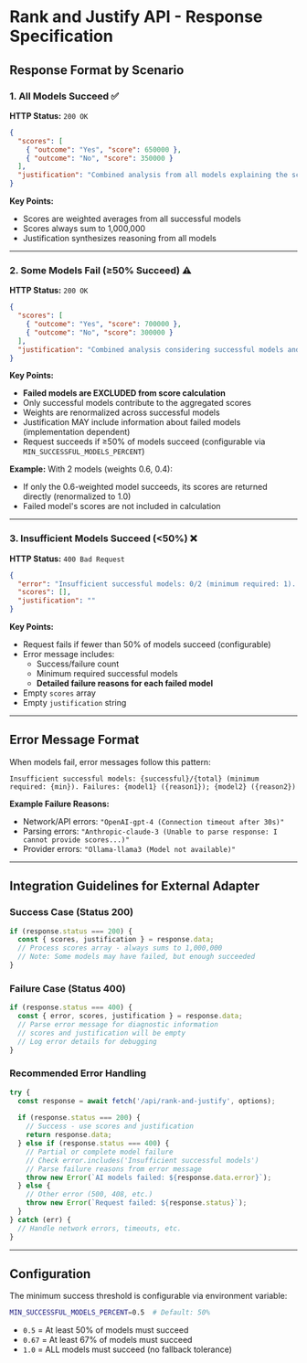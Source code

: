 # Rank and Justify API - Response Specification

## Response Format by Scenario

### 1. All Models Succeed ✅

**HTTP Status:** `200 OK`

```json
{
  "scores": [
    { "outcome": "Yes", "score": 650000 },
    { "outcome": "No", "score": 350000 }
  ],
  "justification": "Combined analysis from all models explaining the scoring rationale..."
}
```

**Key Points:**
- Scores are weighted averages from all successful models
- Scores always sum to 1,000,000
- Justification synthesizes reasoning from all models

---

### 2. Some Models Fail (≥50% Succeed) ⚠️

**HTTP Status:** `200 OK`

```json
{
  "scores": [
    { "outcome": "Yes", "score": 700000 },
    { "outcome": "No", "score": 300000 }
  ],
  "justification": "Combined analysis considering successful models and noting failures..."
}
```

**Key Points:**
- **Failed models are EXCLUDED from score calculation**
- Only successful models contribute to the aggregated scores
- Weights are renormalized across successful models
- Justification MAY include information about failed models (implementation dependent)
- Request succeeds if ≥50% of models succeed (configurable via `MIN_SUCCESSFUL_MODELS_PERCENT`)

**Example:** With 2 models (weights 0.6, 0.4):
- If only the 0.6-weighted model succeeds, its scores are returned directly (renormalized to 1.0)
- Failed model's scores are not included in calculation

---

### 3. Insufficient Models Succeed (<50%) ❌

**HTTP Status:** `400 Bad Request`

```json
{
  "error": "Insufficient successful models: 0/2 (minimum required: 1). Failures: OpenAI-gpt-4 (Network timeout); Anthropic-claude-3 (Unable to parse response: Invalid JSON format...)",
  "scores": [],
  "justification": ""
}
```

**Key Points:**
- Request fails if fewer than 50% of models succeed (configurable)
- Error message includes:
  - Success/failure count
  - Minimum required successful models
  - **Detailed failure reasons for each failed model**
- Empty `scores` array
- Empty `justification` string

---

## Error Message Format

When models fail, error messages follow this pattern:

```
Insufficient successful models: {successful}/{total} (minimum required: {min}). Failures: {model1} ({reason1}); {model2} ({reason2})
```

**Example Failure Reasons:**
- Network/API errors: `"OpenAI-gpt-4 (Connection timeout after 30s)"`
- Parsing errors: `"Anthropic-claude-3 (Unable to parse response: I cannot provide scores...)"`
- Provider errors: `"Ollama-llama3 (Model not available)"`

---

## Integration Guidelines for External Adapter

### Success Case (Status 200)
```javascript
if (response.status === 200) {
  const { scores, justification } = response.data;
  // Process scores array - always sums to 1,000,000
  // Note: Some models may have failed, but enough succeeded
}
```

### Failure Case (Status 400)
```javascript
if (response.status === 400) {
  const { error, scores, justification } = response.data;
  // Parse error message for diagnostic information
  // scores and justification will be empty
  // Log error details for debugging
}
```

### Recommended Error Handling
```javascript
try {
  const response = await fetch('/api/rank-and-justify', options);
  
  if (response.status === 200) {
    // Success - use scores and justification
    return response.data;
  } else if (response.status === 400) {
    // Partial or complete model failure
    // Check error.includes('Insufficient successful models')
    // Parse failure reasons from error message
    throw new Error(`AI models failed: ${response.data.error}`);
  } else {
    // Other error (500, 408, etc.)
    throw new Error(`Request failed: ${response.status}`);
  }
} catch (err) {
  // Handle network errors, timeouts, etc.
}
```

---

## Configuration

The minimum success threshold is configurable via environment variable:

```bash
MIN_SUCCESSFUL_MODELS_PERCENT=0.5  # Default: 50%
```

- `0.5` = At least 50% of models must succeed
- `0.67` = At least 67% of models must succeed  
- `1.0` = ALL models must succeed (no fallback tolerance)

